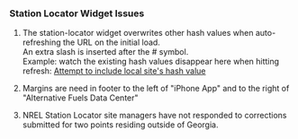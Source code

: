 ### Station Locator Widget Issues

1. The station-locator widget overwrites other hash values when auto-refreshing the URL on the initial load.  
An extra slash is inserted after the # symbol.  
Example: watch the existing hash values disappear here when hitting refresh:  <a href="../nrel/#show=vehicles">Attempt to include local site's hash value</a>


2. Margins are need in footer to the left of "iPhone App" and to the right of "Alternative Fuels Data Center"  

3. NREL Station Locator site managers have not responded to corrections submitted for two points residing outside of Georgia.

